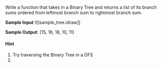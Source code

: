 Write a function that takes in a Binary Tree and returns a list of its branch sums ordered from leftmost branch sum to rightmost branch sum.

**Sample Input**
![[sample_tree.idraw]]

**Sample Output**: [15, 16, 18, 10, 11]

#### Hint 
1. Try traversing the Binary Tree in a DFS 
2. 